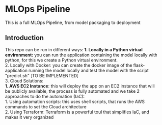 # MLOps Pipeline
This is a full MLOps Pipeline, from model packaging to deployment

## Introduction
This repo can be run in different ways:
**1. Locally in a Python virtual environment:** you can run the application containing the model locally with python, for this we create a Python virtual environment.  
2. Locally with Docker: you can create the docker image of the flask-application running the model locally and test the model with the script "predict.sh" [TO BE IMPLEMENTED]  
3. Cloud Solutions:  
    **1. AWS EC2 Instance:** this will deploy the app on an EC2 instance that will be publicly available, the process is fully automated and we take 2 approaches to do the automation (IaC):  
        1. Using automation scripts: this uses shell scripts, that runs the AWS commands to set the Cloud architecture  
        2. Using Terraform: Terraform is a powerful toul that simplifies IaC, and makes it very organized  